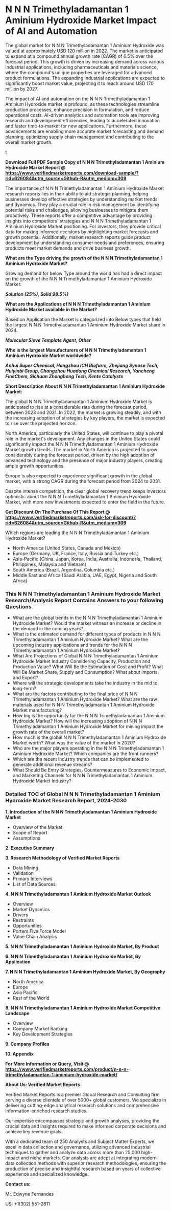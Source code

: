 <meta name="title" content="Global  N N N Trimethyladamantan 1 Aminium Hydroxide Market Impact of AI and Automation"><meta name="description" content="  The global market for N N N Trimethyladamantan 1 Aminium Hydroxide was valued at approximately USD 120 million in 2022. The market is anticipated to expand at a comp"><meta name="title" content=" N N N Trimethyladamantan 1 Aminium Hydroxide Market Size, Share, Scope, Trends, Growth, Opportunities, Analysis, Forecast"> <h1>N N N Trimethyladamantan 1 Aminium Hydroxide Market Impact of AI and Automation</h1> <p>The global market for N N N Trimethyladamantan 1 Aminium Hydroxide was valued at approximately USD 120 million in 2022. The market is anticipated to expand at a compound annual growth rate (CAGR) of 6.5% over the forecast period. This growth is driven by increasing demand across various industrial applications, including pharmaceuticals and materials science, where the compound's unique properties are leveraged for advanced product formulations. The expanding industrial applications are expected to significantly boost market value, projecting it to reach around USD 170 million by 2027.</p> <p>The impact of AI and automation on the N N N Trimethyladamantan 1 Aminium Hydroxide market is profound, as these technologies streamline production processes, enhance precision in formulation, and reduce operational costs. AI-driven analytics and automation tools are improving research and development efficiencies, leading to accelerated innovation and faster time-to-market for new applications. Furthermore, these advancements are enabling more accurate market forecasting and demand planning, optimizing supply chain management and contributing to the overall market growth.</p> t</p><p id="" class=""><strong>Download Full PDF Sample Copy of N N N Trimethyladamantan 1 Aminium Hydroxide Market Report @ <a href="https://www.verifiedmarketreports.com/download-sample/?rid=626084&utm_source=Github-R&utm_medium=309" target="_blank">https://www.verifiedmarketreports.com/download-sample/?rid=626084&utm_source=Github-R&utm_medium=309</a></strong></p><p>The importance of&nbsp;N N N Trimethyladamantan 1 Aminium Hydroxide Market research reports lies in their ability to aid strategic planning, helping businesses develop effective strategies by understanding market trends and dynamics. They play a crucial role in risk management by identifying potential risks and challenges, allowing businesses to mitigate them proactively. These reports offer a competitive advantage by providing insights into competitors' strategies and N N N Trimethyladamantan 1 Aminium Hydroxide Market positioning. For investors, they provide critical data for making informed decisions by highlighting market forecasts and growth potential. Additionally, market research reports guide product development by understanding consumer needs and preferences, ensuring products meet market demands and drive business growth.</p><p><strong>What are the&nbsp;Type driving the growth of the N N N Trimethyladamantan 1 Aminium Hydroxide Market?</strong></p><p id="" class="">Growing demand for below Type around the world has had a direct impact on the growth of the N N N Trimethyladamantan 1 Aminium Hydroxide Market:</p><em><strong>Solution (25%), Solid 98.5%)</strong></em></p><strong>What are the&nbsp;Applications&nbsp;of N N N Trimethyladamantan 1 Aminium Hydroxide Market available in the Market?</strong></p><p id="" class="">Based on Application the Market is categorized into Below types that held the largest N N N Trimethyladamantan 1 Aminium Hydroxide Market share In 2024.</p><em><strong>Molecular Sieve Template Agent, Other</strong></em></p><strong>Who is the largest Manufacturers of N N N Trimethyladamantan 1 Aminium Hydroxide Market worldwide?</strong></p><p><em><strong>Anhui Super Chemical, Hangzhou ICH Biofarm, Zhejiang Synose Tech, Huiyinbi Group, Changzhou Huadong Chemical Research, Yancheng FineChem, Sichuan Zhongbang Tech, Kente Catalysts</strong></em></p><p id="" class=""><strong>Short Description About N N N Trimethyladamantan 1 Aminium Hydroxide Market:</strong></p><p>The global N N N Trimethyladamantan 1 Aminium Hydroxide Market is anticipated to rise at a considerable rate during the forecast period, between 2023 and 2031. In 2022, the market is growing steadily, and with the increasing adoption of strategies by key players, the market is expected to rise over the projected horizon.</p><p>North America, particularly the United States, will continue to play a pivotal role in the market's development. Any changes in the United States could significantly impact the N N N Trimethyladamantan 1 Aminium Hydroxide Market growth trends. The market in North America is projected to grow considerably during the forecast period, driven by the high adoption of advanced technology and the presence of major industry players, creating ample growth opportunities.</p><p>Europe is also expected to experience significant growth in the global market, with a strong CAGR during the forecast period from 2024 to 2031.</p><p>Despite intense competition, the clear global recovery trend keeps investors optimistic about the N N N Trimethyladamantan 1 Aminium Hydroxide Market, with more new investments expected to enter the field in the future.</p><p id="" class=""><strong>Get Discount On The Purchase Of This Report @ <a href="https://www.verifiedmarketreports.com/ask-for-discount/?rid=626084&utm_source=Github-R&utm_medium=309" target="_blank">https://www.verifiedmarketreports.com/ask-for-discount/?rid=626084&utm_source=Github-R&utm_medium=309</a></strong></p>Which regions are leading the N N N Trimethyladamantan 1 Aminium Hydroxide Market?</p><ul><li>North America (United States, Canada and Mexico)</li><li>Europe (Germany, UK, France, Italy, Russia and Turkey etc.)</li><li>Asia-Pacific (China, Japan, Korea, India, Australia, Indonesia, Thailand, Philippines, Malaysia and Vietnam)</li><li>South America (Brazil, Argentina, Columbia etc.)</li><li>Middle East and Africa (Saudi Arabia, UAE, Egypt, Nigeria and South Africa)</li></ul><h3 id="" class="">This N N N Trimethyladamantan 1 Aminium Hydroxide Market Research/Analysis Report Contains Answers to your following Questions</h3><ul><li>What are the global trends in the N N N Trimethyladamantan 1 Aminium Hydroxide Market? Would the market witness an increase or decline in the demand in the coming years?</li><li>What is the estimated demand for different types of products in N N N Trimethyladamantan 1 Aminium Hydroxide Market? What are the upcoming industry applications and trends for the N N N Trimethyladamantan 1 Aminium Hydroxide Market?</li><li>What Are Projections of Global N N N Trimethyladamantan 1 Aminium Hydroxide Market Industry Considering Capacity, Production and Production Value? What Will Be the Estimation of Cost and Profit? What Will Be Market Share, Supply and Consumption? What about imports and Export?</li><li>Where will the strategic developments take the industry in the mid to long-term?</li><li>What are the factors contributing to the final price of N N N Trimethyladamantan 1 Aminium Hydroxide Market? What are the raw materials used for N N N Trimethyladamantan 1 Aminium Hydroxide Market manufacturing?</li><li>How big is the opportunity for the N N N Trimethyladamantan 1 Aminium Hydroxide Market? How will the increasing adoption of N N N Trimethyladamantan 1 Aminium Hydroxide Market for mining impact the growth rate of the overall market?</li><li>How much is the global N N N Trimethyladamantan 1 Aminium Hydroxide Market worth? What was the value of the market In 2020?</li><li>Who are the major players operating in the N N N Trimethyladamantan 1 Aminium Hydroxide Market? Which companies are the front runners?</li><li>Which are the recent industry trends that can be implemented to generate additional revenue streams?</li><li>What Should Be Entry Strategies, Countermeasures to Economic Impact, and Marketing Channels for N N N Trimethyladamantan 1 Aminium Hydroxide Market Industry?</li></ul><h3 id="" class="">Detailed TOC of Global N N N Trimethyladamantan 1 Aminium Hydroxide Market Research Report, 2024-2030</h3><p id="" class=""><strong>1. Introduction of the N N N Trimethyladamantan 1 Aminium Hydroxide Market</strong></p><ul><li>Overview of the Market</li><li>Scope of Report</li><li>Assumptions</li></ul><p id="" class=""><strong>2. Executive Summary</strong></p><p id="" class=""><strong>3. Research Methodology of Verified Market Reports</strong></p><ul><li>Data Mining</li><li>Validation</li><li>Primary Interviews</li><li>List of Data Sources</li></ul><p id="" class=""><strong>4. N N N Trimethyladamantan 1 Aminium Hydroxide Market Outlook</strong></p><ul><li>Overview</li><li>Market Dynamics</li><li>Drivers</li><li>Restraints</li><li>Opportunities</li><li>Porters Five Force Model</li><li>Value Chain Analysis</li></ul><p id="" class=""><strong>5. N N N Trimethyladamantan 1 Aminium Hydroxide Market, By Product</strong></p><p id="" class=""><strong>6. N N N Trimethyladamantan 1 Aminium Hydroxide Market, By Application</strong></p><p id="" class=""><strong>7. N N N Trimethyladamantan 1 Aminium Hydroxide Market, By Geography</strong></p><ul><li>North America</li><li>Europe</li><li>Asia Pacific</li><li>Rest of the World</li></ul><p id="" class=""><strong>8. N N N Trimethyladamantan 1 Aminium Hydroxide Market Competitive Landscape</strong></p><ul><li>Overview</li><li>Company Market Ranking</li><li>Key Development Strategies</li></ul><p id="" class=""><strong>9. Company Profiles</strong></p><p id="" class=""><strong>10. Appendix</strong></p><p id="" class=""><strong>For More Information or Query, Visit @ <a href="https://www.verifiedmarketreports.com/product/n-n-n-trimethyladamantan-1-aminium-hydroxide-market/" target="_blank">https://www.verifiedmarketreports.com/product/n-n-n-trimethyladamantan-1-aminium-hydroxide-market/</a></strong></p><p id="" class=""><strong>About Us: Verified Market Reports</strong></p><p id="" class="">Verified Market Reports is a premier Global Research and Consulting firm serving a diverse clientele of over 5000+ global customers. We specialize in delivering cutting-edge analytical research solutions and comprehensive information-enriched research studies.</p><p id="" class="">Our expertise encompasses strategic and growth analyses, providing the crucial data and insights required to make informed corporate decisions and achieve key revenue goals.</p><p id="" class="">With a dedicated team of 250 Analysts and Subject Matter Experts, we excel in data collection and governance, utilizing advanced industrial techniques to gather and analyze data across more than 25,000 high-impact and niche markets. Our analysts are adept at integrating modern data collection methods with superior research methodologies, ensuring the production of precise and insightful research based on years of collective experience and specialized knowledge.</p><p id="" class=""><strong>Contact us:</strong></p><p id="" class="">Mr. Edwyne Fernandes</p><p id="" class="">US: +1(302) 551-2611</p>
